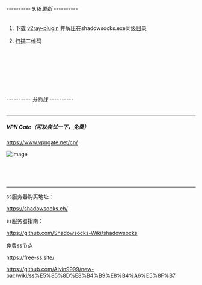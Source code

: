 
###### ---------- 9.18更新 ----------

1. 下载 [v2ray-plugin](https://github.com/shadowsocks/v2ray-plugin/releases/download/v1.1.0/v2ray-plugin-windows-amd64-v1.1.0.tar.gz) 并解压在shadowsocks.exe同级目录

2. 扫描二维码



<br><br><br><br><br><br>
###### ---------- 分割线 ----------
---


##### VPN Gate（可以尝试一下，免费）

https://www.vpngate.net/cn/

![image](https://www.vpngate.net/cn/images/top.jpg)


<br><br><br>

---

ss服务器购买地址：

https://shadowsocks.ch/

ss服务器指南：

https://github.com/Shadowsocks-Wiki/shadowsocks

免费ss节点

https://free-ss.site/ 

https://github.com/Alvin9999/new-pac/wiki/ss%E5%85%8D%E8%B4%B9%E8%B4%A6%E5%8F%B7
